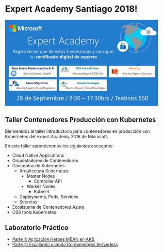 # Expert Academy Santiago 2018!

 <img width='' src='images/banner.png'/> 

## Taller Contenedores Producción con Kubernetes

Bienvenidos al taller introductorio para contenedores en producción con Kubernetes del Expert Academy 2018 de Microsoft.

En este taller aprenderemos los siguientes conceptos:

*   Cloud Native Applications
*   Orquestadores de Contenedores
*   Conceptos de Kubernetes
    *   Arquitectura Kubernetes
        *   Master Nodes
            *   Controller API
        *   Worker Nodes
            *   Kubelet
    *   Deployments, Pods, Services
    * Secretos
* Ecosistema de Contenedores Azure
* OSS tools Kubernetes

## Laboratorio Práctico
*   [Parte 1: Aplicación Heroes MEAN en AKS](https://feranto.github.io/azureDemos/CloudComputing/IAAS-Heroes-App/)
*   [Parte 2: Escalando usando Contenedores Serverless](https://feranto.github.io/azureDemos/OpenDevFrameworks/Docker/Docker-Heroes-App/)
